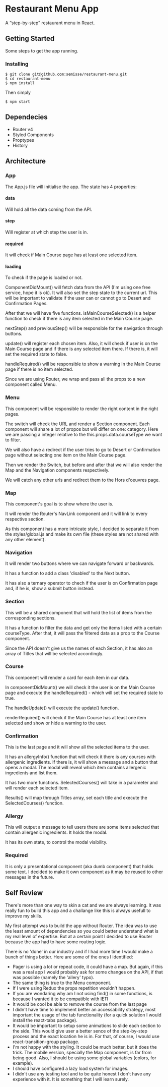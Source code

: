 # Restaurant Menu App

A “step-by-step” restaurant menu in React.

## Getting Started

Some steps to get the app running.

### Installing

```
$ git clone git@github.com:semisse/restaurant-menu.git
$ cd restaurant-menu
$ npm install
```

Then simply

```
$ npm start
```

## Dependecies
- Router v4
- Styled Components
- Proptypes
- History

## Architecture

### App
The App.js file will initialise the app.
The state has 4 properties:

#### data
Will hold all the data coming from the API.

#### step
Will register at which step the user is in.

#### required
It will check if Main Course page has at least one selected item.

#### loading
To check if the page is loaded or not.

ComponentDidMount() will fetch data from the API (I'm using one free service, hope it is ok). It will also set the step state to the current url. This will be important to validate if the user can or cannot go to Desert and Confirmation Pages.

After that we will have five functions. isMainCourseSelected() is a helper function to check if there is any item selected in the Main Course page.

nextStep() and previousStep() will be responsible for the navigation through buttons.

update() will register each chosen item. Also, it will check if user is on the Main Course page and if there is any selected item there. If there is, it will set the required state to false.

handleRequired() will be responsible to show a warning in the Main Course page if there is no item selected.

Since we are using Router, we wrap and pass all the props to a new component called Menu.

### Menu
This component will be responsible to render the right content in the right pages.

The switch will check the URL and render a Section component. Each component will share a lot of propos but will differ on one: category. Here we are passing a integer relative to the this.props.data.courseType we want to filter.

We will also have a redirect if the user tries to go to Desert or Confirmation page without selecting one item on the Main Course page.

Then we render the Switch, but before and after that we will also render the Map and the Navigation components respectively.

We will catch any other urls and redirect them to the Hors d'oeuvres page.

### Map
This component's goal is to show where the user is.

It will render the Router's NavLink component and it will link to every respective section.

As this component has a more intricate style, I decided to separate it from the styles/global.js and make its own file (these styles are not shared with any other element).

### Navigation
It will render two buttons where we can navigate forward or backwards.

It has a function to add a class 'disabled' to the Next button.

It has also a ternary operator to chech if the user is on Confirmation page and, if he is, show a submit button instead.

### Section
This will be a shared component that will hold the list of items from the corresponding sections.

It has a function to filter the data and get only the items listed with a certain courseType. After that, it will pass the filtered data as a prop to the Course component.

Since the API doesn't give us the names of each Section, it has also an array of Titles that will be selected accordingly.

### Course
This component will render a card for each item in our data.

In componentDidMount() we will check it the user is on the Main Course page and execute the handleRequired() - which will set the required state to true.

The handleUpdate() will execute the update() function.

renderRequired() will check if the Main Course has at least one item selected and show or hide a warning to the user.

### Confirmation
This is the last page and it will show all the selected items to the user.

It has an allergyInfo() function that will check it there is any courses with allergenic ingredients. If there is, it will show a message and a button that opens a modal. The modal will reveal which item contains allergenic ingredients and list them.

It has two more functions. SelectedCourses() will take in a parameter and will render each selected item.

Results() will map through Titles array, set each title and execute the SelectedCourses() function.

### Allergy
This will output a message to tell users there are some items selected that contain allergenic ingredients. It holds the modal.

It has its own state, to control the modal visibility.

### Required
It is only a presentational component (aka dumb component) that holds some text. I decided to make it own component as it may be reused to other messages in the future.


## Self Review
There's more than one way to skin a cat and we are always learning. It was really fun to build this app and a challange like this is always usefull to improve my skills.

My first attempt was to build the app without Router. The idea was to use the least amount of dependencies so you could better understand what is my real level of expertise. But at a certain point I decided to use Router because the app had to have some routing logic.

There is no 'done' in our industry and if I had more time I would make a bunch of things better. Here are some of the ones I identified:
- Pager is using a lot or repeat code, it could have a map. But again, if this was a real app I would probably ask for some changes on the API, if that was possible (namely the 'allery' typo).
- The same thing is true to the Menu component.
- If I were using Redux the props repetition wouldn't happen.
- If you are wondaring why am I not using find() in some functions, is because I wanted it to be compatible with IE11
- It would be cool be able to remove the course from the last page
- I didn't have time to implement better an accessability strategy, most important the usage of the tab functionality (for a quick solution I would install the react-tabs package).
- It would be important to setup some animations to slide each section to the side. This would give user a better sence of the step-by-step process and the exact location he is in. For that, of course, I would use react-transition-group package.
- I'm not happy with the styling. It could be much better, but it does the trick. The mobile version, specially the Map component, is far from being good. Also, I should be using some global variables (colors, for example).
- I should have configured a lazy load system for images.
- I didn't use any testing tool and to be quite honest I don't have any experience with it. It is something that I will learn surely.